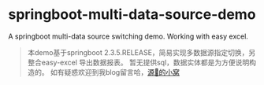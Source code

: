 # springboot-multi-data-source-demo
A springboot multi-data source switching demo. Working with easy excel.

> 本demo基于springboot 2.3.5.RELEASE，简易实现多数据源指定切换，另整合easy-excel 导出数据报表。
> 暂无提供sql，数据实体都是为方便说明构造的。
> 如有疑惑欢迎到我blog留言哈，[源🌟的小窝](https://qtzt.link/)